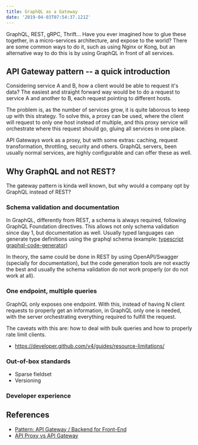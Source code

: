 ```yaml
---
title: GraphQL as a Gateway
date: '2019-04-03T07:54:37.121Z'
---
```


GraphQL, REST, gRPC, Thrift... Have you ever imagined how to glue these together, in a micro-services architecture, and expose to the world? There are some common ways to do it, such as using Nginx or Kong, but an alternative way to do this is by using GraphQL in front of all services.

## API Gateway pattern -- a quick introduction

Considering service A and B, how a client would be able to request it's data? The easiest and straight forward way would be to do a request to service A and another to B, each request pointing to different hosts.

The problem is, as the number of services grow, it is quite laborous to keep up with this strategy. To solve this, a proxy can be used, where the client will request to only one host instead of multiple, and this proxy service will orchestrate where this request should go, gluing all services in one place.

API Gateways work as a proxy, but with some extras: caching, request transformation, throttling, security and others. GraphQL servers, been usually normal services, are highly configurable and can offer these as well.

## Why GraphQL and not REST?

The gateway pattern is kinda well known, but why would a company opt by GraphQL instead of REST?

### Schema validation and documentation

In GraphQL, differently from REST, a schema is always required, following GraphQL Foundation directives. This allows not only schema validation since day 1, but documentation as well. Usually typed languages can generate type definitions using the graphql schema (example: [typescript graphql-code-generator](https://github.com/dotansimha/graphql-code-generator))

In theory, the same could be done in REST by using OpenAPI/Swagger (specially for documentation), but the code generation tools are not exactly the best and usually the schema validation do not work properly (or do not work at all).

### One endpoint, multiple queries

GraphQL only exposes one endpoint. With this, instead of having N client requests to properly get an information, in GraphQL only one is needed, with the server orchestrating everything required to fulfill the request.

The caveats with this are: how to deal with bulk queries and how to properly rate limit clients.

- https://developer.github.com/v4/guides/resource-limitations/

### Out-of-box standards

- Sparse fieldset
- Versioning

### Developer experience

## References

- [Pattern: API Gateway / Backend for Front-End](https://microservices.io/patterns/apigateway.html)
- [API Proxy vs API Gateway](https://stoplight.io/blog/api-proxy-vs-api-gateway-c008c942a02d/)

